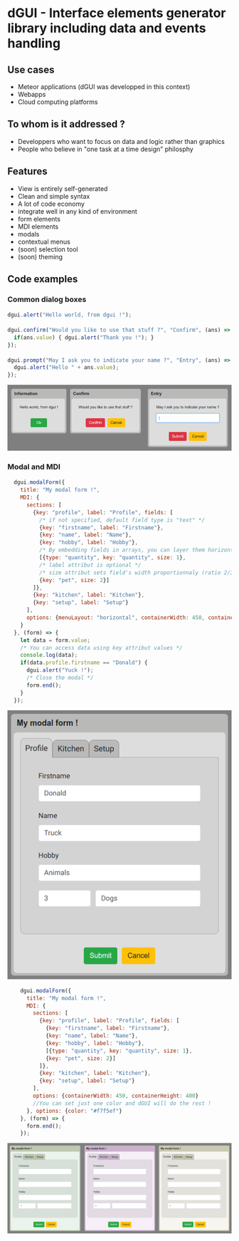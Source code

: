 # dGUI - Interface elements generator library including data and events handling

## Use cases
* Meteor applications (dGUI was developped in this context)
* Webapps
* Cloud computing platforms
## To whom is it addressed ?
* Developpers who want to focus on data and logic rather than graphics
* People who believe in "one task at a time design" philosphy
## Features
* View is entirely self-generated
* Clean and simple syntax
* A lot of code economy
* integrate well in any kind of environment
* form elements
* MDI elements
* modals
* contextual menus
* (soon) selection tool
* (soon) theming
## Code examples
### Common dialog boxes
```javascript
dgui.alert("Hello world, from dgui !");

dgui.confirm("Would you like to use that stuff ?", "Confirm", (ans) => {
  if(ans.value) { dgui.alert("Thank you !"); }
});

dgui.prompt("May I ask you to indicate your name ?", "Entry", (ans) => {
  dgui.alert("Hello " + ans.value);
});

```
![alt "common dialog boxes"](examples/commonDialogsBoxes.png)

### Modal and MDI
```javascript
  dgui.modalForm({
    title: "My modal form !",
    MDI: {
      sections: [
        {key: "profile", label: "Profile", fields: [
          /* if not specified, default field type is "text" */
          {key: "firstname", label: "Firstname"},
          {key: "name", label: "Name"},
          {key: "hobby", label: "Hobby"},
          /* By embedding fields in arrays, you can layer them horizontally*/
          [{type: "quantity", key: "quantity", size: 1},
          /* label attribut is optional */
          /* size attribut sets field's width proportionnaly (ratio 2/3) */
          {key: "pet", size: 2}]
        ]},
        {key: "kitchen", label: "Kitchen"},
        {key: "setup", label: "Setup"}
      ],
      options: {menuLayout: "horizontal", containerWidth: 450, containerHeight: 400}
    }
  }, (form) => {
    let data = form.value;
    /* You can access data using key attribut values */
    console.log(data);
    if(data.profile.firstname == "Donald") {
      dgui.alert("Yuck !");
      /* Close the modal */
      form.end();
    }
  });
```
![alt "modal form"](examples/modalForm.png)
```javascript
    dgui.modalForm({
      title: "My modal form !",
      MDI: {
        sections: [
          {key: "profile", label: "Profile", fields: [
            {key: "firstname", label: "Firstname"},
            {key: "name", label: "Name"},
            {key: "hobby", label: "Hobby"},
            [{type: "quantity", key: "quantity", size: 1},
            {key: "pet", size: 2}]
          ]},
          {key: "kitchen", label: "Kitchen"},
          {key: "setup", label: "Setup"}
        ],
        options: {containerWidth: 450, containerHeight: 400}
        //You can set just one color and dGUI will do the rest !
      }, options: {color: "#f7f5ef"}
    }, (form) => {
      form.end();
    });
```
![alt "colored modals"](examples/coloredModals.png)